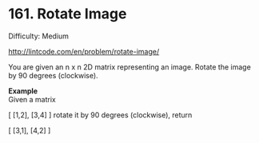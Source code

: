 # 161. Rotate Image

Difficulty: Medium

http://lintcode.com/en/problem/rotate-image/

You are given an n x n 2D matrix representing an image.
Rotate the image by 90 degrees (clockwise).

**Example**  
Given a matrix

[
    [1,2],
    [3,4]
]
rotate it by 90 degrees (clockwise), return

[
    [3,1],
    [4,2]
]
